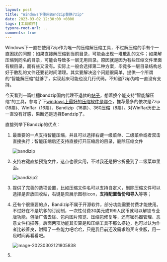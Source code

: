 ```yaml
---
layout: post
title: "Windows下使用Bandzip替换7zip"
date: 2023-03-02 12:30:00 +0800
tags: [工具软件]
typora-root-url: ..
comments: true
---
```


Windows下一直在使用7zip作为唯一的压缩解压缩工具，不过解压缩的手有个一直困扰的问题：如果直接解压缩到当前目录，可能会出现一堆散乱的文件；如果解压缩到同名的目录，可能会导致多一层无用目录。原因就是因为有些压缩文件里面有根目录，而有些又没有。实际上一般会选择第二种方案，毕竟多一层目录结构总好于散乱的文件还要花时间清理。其实要解决这个问题很简单，提供一个所谓的“智能解压缩”就够了，实现起来可能也没几行代码，不知道7zip为啥一直没有支持。

今天看到一篇吐槽bandzip国内代理不退款的[帖子](https://www.v2ex.com/t/866229?p=2)，想着换个能支持“智能解压缩“的工具，参考了下[windows上最好的压缩软件是哪个](https://www.v2ex.com/t/862733)，推荐最多的依次是7zip (18票)、WinRar（16票）、Bandizip（16票）、360压缩（8票）。对WinRar历史上一直没有好感，果断还是选择Bandzip了。

直接列举下Bandzip的优点：

1. 最重要的一点支持智能压缩，并且可以选择右键一级菜单、二级菜单或者双击直接执行；智能压缩后还支持直接打开压缩后的目录，删除压缩文件

   ![bandizip](https://pic-1251468582.picsh.myqcloud.com/pic/2023/03/02/33d78e.gif)

2. 支持右键直接预览文件，这点也很实用，不过我还是把它折叠到了二级菜单里面。

   ![bandizip2](https://pic-1251468582.picsh.myqcloud.com/pic/2023/03/02/9420a5.gif)

3. 提供了完善的选项设置，比如压缩文件名可以支持自定义，删除压缩文件可以选择是否放回收站，右键是否展示图标icon，**支持配置备份和导入**等等；

4. 还有个很重要的点，Bandizip不属于开源软件，部分功能需要付费才能使用。不过好在不是坑爹的订阅制，一次性付费30美元或199人民币就可以解锁专业版功能，包括广告去除、包内图片预览、压缩包修复等，还有密码器管理、恶意文件扫描等。后面两项功能其实算是和压缩工具不那么搭边，也可以认为作者比较善良，附赠了一些能力吧哈哈，只是我目前还没需求购买专业版，用一段时间再看看吧。

   ![image-20230302121805838](https://pic-1251468582.picsh.myqcloud.com/pic/2023/03/02/1502e3.png)

5. 



